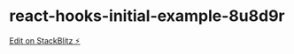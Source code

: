 # react-hooks-initial-example-8u8d9r

[Edit on StackBlitz ⚡️](https://stackblitz.com/edit/react-hooks-initial-example-8u8d9r)